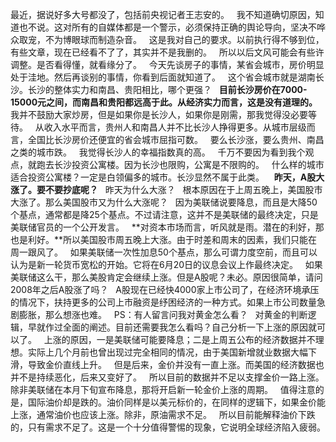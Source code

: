 最近，据说好多大号都没了，包括前央视记者王志安的。
 
我不知道确切原因，知道也不说。这对所有的自媒体都是一个警示，必须保持正确的舆论导向，坚决不哗众取宠，不为博眼球而制造杂音。
 
这是我对自己的要求。以前执行得不够到位，有些文章，现在已经看不了了，其实并不是我删的。
 
所以以后文风可能会有些许调整。是否看得懂，就看缘分了。
 
今天先谈房子的事情，某省会城市，房价明显处于洼地。然后再谈别的事情，你看到后面就知道了。
 
这个省会城市就是湖南长沙。长沙的整体实力和南昌、贵阳相比，哪个更强？
 
**目前长沙房价在7000-15000元之间，而南昌和贵阳都远高于此。从经济实力而言，这是没有道理的。**
 
我并不鼓励大家炒房，但是如果你是长沙人，如果你是刚需，那我觉得没必要等待。
 
从收入水平而言，贵州人和南昌人并不比长沙人挣得更多。从城市层级而言，全国比长沙房价还便宜的省会城市屈指可数。
 
要么长沙涨，要么贵州、南昌之类的城市跌。
 
我觉得长沙人的幸福指数真的高。
 
千万不要因为看到我个观点，就跑去长沙投资公寓楼。因为长沙也限购，公寓是不限购的。
 
什么样的城市适合投资公寓楼？一定是白领偏多的城市。长沙显然不属于此类。
  
**昨天，A股大涨了。要不要抄底呢？**
 
昨天为什么大涨？
 
根本原因在于上周五晚上，美国股市大涨了。那么美国股市又为什么大涨呢？
 
因为美联储说要降息，而且是大降50个基点，通常都是降25个基点。不过请注意，这并不是美联储的最终决定，只是美联储官员的一个公开发言。
 
**对资本市场而言，听风就是雨。潜在的利好，那也是利好。**所以美国股市周五晚上大涨。由于时差和周末的因素，我们只能在周一跟风了。
 
如果美联储一次性加息50个基点，那么可谓力度空前，而且可以认为是新一轮货币宽松的开始。它将在6月20日的议息会议上作最终决定。
 
如果美联储这么干，那么美股肯定会继续上涨。但是A股呢？未必。原因很简单，请问2008年之后A股涨了吗？
 
A股现在已经快4000家上市公司了，在经济环境承压的情况下，扶持更多的公司上市融资是纾困经济的一种方式。如果上市公司数量急剧膨胀，那么想涨也难。
 
PS：有人留言问我对黄金怎么看？
 
对黄金的判断逻辑，早就作过全面的阐述。目前还需要我怎么看吗？自己分析一下上涨的原因就可以了。
 
上涨的原因，一是美联储可能要降息；二是上周五公布的经济数据并不理想。实际上几个月前也曾出现过完全相同的情况，由于美国新增就业数据大幅下滑，导致金价直线上升。
 
但是后来，金价并没有一直上涨。而美国的经济数据也并不是持续恶化，后来又变好了。
 
所以目前的数据并不足以支撑金价一路上涨。除非美联储在本月下旬宣布降息，那将开启新一轮金价上涨的周期。
 
值得注意的是，国际油价却是跌的。油价同样是以美元标价的，在同样的逻辑下，如果金价能上涨，通常油价也应该上涨。除非，原油需求不足。
 
所以目前能解释油价下跌的，只有需求不足了。这是一个十分值得警惕的现象，它说明全球经济陷入疲弱。